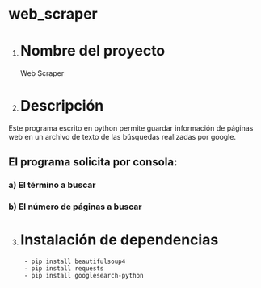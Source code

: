 # web_scraper 
1. # Nombre del proyecto 
    Web Scraper 

2. # Descripción
Este programa escrito en python permite guardar información de páginas web en un archivo de texto de las búsquedas realizadas por google.  
## El programa solicita por consola:  
### a) El término a buscar
### b) El número de páginas a buscar 
  
3. # Instalación de dependencias  

        - pip install beautifulsoup4
        - pip install requests 
        - pip install googlesearch-python

